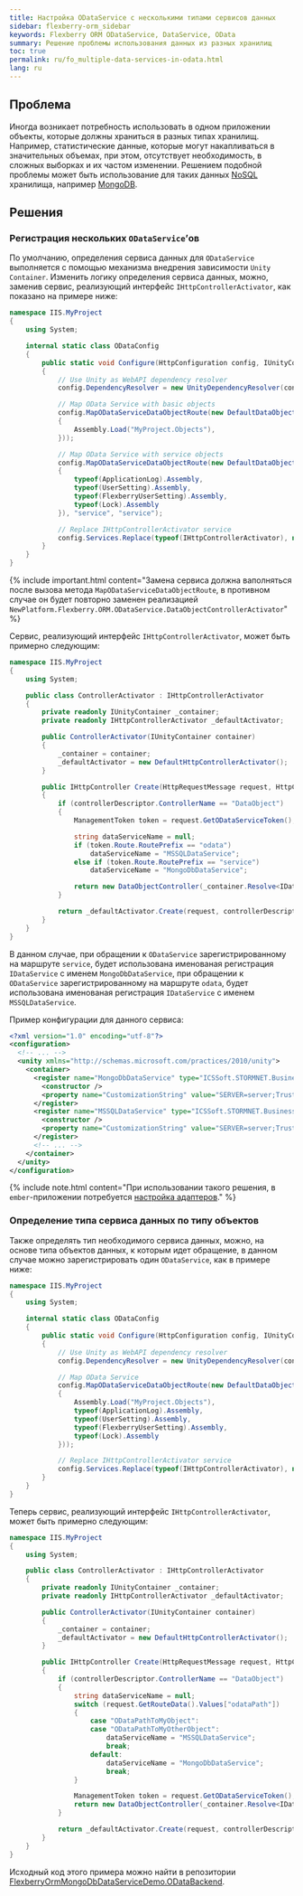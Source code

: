 ```yaml
---
title: Настройка ODataService с несколькими типами сервисов данных
sidebar: flexberry-orm_sidebar
keywords: Flexberry ORM ODataService, DataService, OData
summary: Решение проблемы использования данных из разных хранилищ
toc: true
permalink: ru/fo_multiple-data-services-in-odata.html
lang: ru
---
```


## Проблема

Иногда возникает потребность использовать в одном приложении объекты, которые должны храниться в разных типах хранилищ.
Например, статистические данные, которые могут накапливаться в значительных объемах, при этом, отсутствует необходимость, в сложных выборках и их частом изменении.
Решением подобной проблемы может быть использование для таких данных [NoSQL](https://ru.wikipedia.org/wiki/NoSQL) хранилища, например [MongoDB](https://www.mongodb.com/).

## Решения

### Регистрация нескольких `ODataService`’ов

По умолчанию, определения сервиса данных для `ODataService` выполняется с помощью механизма внедрения зависимости `Unity Container`.
Изменить логику определения сервиса данных, можно, заменив сервис, реализующий интерфейс  `IHttpControllerActivator`, как показано на примере ниже:

```csharp
namespace IIS.MyProject
{
    using System;

    internal static class ODataConfig
    {
        public static void Configure(HttpConfiguration config, IUnityContainer container)
        {
            // Use Unity as WebAPI dependency resolver
            config.DependencyResolver = new UnityDependencyResolver(container);

            // Map OData Service with basic objects
            config.MapODataServiceDataObjectRoute(new DefaultDataObjectEdmModelBuilder(new[]
            {
                Assembly.Load("MyProject.Objects"),
            }));

            // Map OData Service with service objects
            config.MapODataServiceDataObjectRoute(new DefaultDataObjectEdmModelBuilder(new[]
            {
                typeof(ApplicationLog).Assembly,
                typeof(UserSetting).Assembly,
                typeof(FlexberryUserSetting).Assembly,
                typeof(Lock).Assembly
            }), "service", "service");

            // Replace IHttpControllerActivator service
            config.Services.Replace(typeof(IHttpControllerActivator), new ControllerActivator(container));
        }
    }
}
```

{% include important.html content="Замена сервиса должна ваполняться после вызова метода `MapODataServiceDataObjectRoute`, в противном случае он будет повторно заменен реализацией `NewPlatform.Flexberry.ORM.ODataService.DataObjectControllerActivator`" %}

Сервис, реализующий интерфейс `IHttpControllerActivator`, может быть примерно следующим:

```csharp
namespace IIS.MyProject
{
    using System;

    public class ControllerActivator : IHttpControllerActivator
    {
        private readonly IUnityContainer _container;
        private readonly IHttpControllerActivator _defaultActivator;

        public ControllerActivator(IUnityContainer container)
        {
            _container = container;
            _defaultActivator = new DefaultHttpControllerActivator();
        }

        public IHttpController Create(HttpRequestMessage request, HttpControllerDescriptor controllerDescriptor, Type controllerType)
        {
            if (controllerDescriptor.ControllerName == "DataObject")
            {
                ManagementToken token = request.GetODataServiceToken();

                string dataServiceName = null;
                if (token.Route.RoutePrefix == "odata")
                    dataServiceName = "MSSQLDataService";
                else if (token.Route.RoutePrefix == "service")
                    dataServiceName = "MongoDbDataService";

                return new DataObjectController(_container.Resolve<IDataService>(dataServiceName), token.Model, token.Events, token.Functions);
            }

            return _defaultActivator.Create(request, controllerDescriptor, controllerType);
        }
    }
}
```

В данном случае, при обращении к `ODataService` зарегистрированному на маршруте `service`, будет использована именованая регистрация `IDataService` с именем `MongoDbDataService`, при обращении к `ODataService` зарегистрированному на маршруте `odata`, будет использована именованая регистрация `IDataService` с именем `MSSQLDataService`.

Пример конфигурации для данного сервиса:

```xml
<?xml version="1.0" encoding="utf-8"?>
<configuration>
  <!-- ... -->
  <unity xmlns="http://schemas.microsoft.com/practices/2010/unity">
    <container>
      <register name="MongoDbDataService" type="ICSSoft.STORMNET.Business.IDataService, ICSSoft.STORMNET.Business" mapTo="NewPlatform.Flexberry.ORM.MongoDbDataService, NewPlatform.Flexberry.ORM.MongoDbDataService">
        <constructor />
        <property name="CustomizationString" value="SERVER=server;Trusted_connection=yes;DATABASE=database;" />
      </register>
      <register name="MSSQLDataService" type="ICSSoft.STORMNET.Business.IDataService, ICSSoft.STORMNET.Business" mapTo="ICSSoft.STORMNET.Business.MSSQLDataService, ICSSoft.STORMNET.Business.MSSQLDataService">
        <constructor />
        <property name="CustomizationString" value="SERVER=server;Trusted_connection=yes;DATABASE=database;" />
      </register>
      <!-- ... -->
    </container>
  </unity>
</configuration>
```

{% include note.html content="При использовании такого решения, в `ember`-приложении потребуется [настройка адаптеров](efd2_adapters.html)." %}

### Определение типа сервиса данных по типу объектов

Также определять тип необходимого сервиса данных, можно, на основе типа объектов данных, к которым идет обращение, в данном случае можно зарегистрировать один `ODataService`, как в примере ниже:

```csharp
namespace IIS.MyProject
{
    using System;

    internal static class ODataConfig
    {
        public static void Configure(HttpConfiguration config, IUnityContainer container)
        {
            // Use Unity as WebAPI dependency resolver
            config.DependencyResolver = new UnityDependencyResolver(container);

            // Map OData Service
            config.MapODataServiceDataObjectRoute(new DefaultDataObjectEdmModelBuilder(new[]
            {
                Assembly.Load("MyProject.Objects"),
                typeof(ApplicationLog).Assembly,
                typeof(UserSetting).Assembly,
                typeof(FlexberryUserSetting).Assembly,
                typeof(Lock).Assembly
            }));

            // Replace IHttpControllerActivator service
            config.Services.Replace(typeof(IHttpControllerActivator), new ControllerActivator(container));
        }
    }
}
```

Теперь сервис, реализующий интерфейс `IHttpControllerActivator`, может быть примерно следующим:

```csharp
namespace IIS.MyProject
{
    using System;

    public class ControllerActivator : IHttpControllerActivator
    {
        private readonly IUnityContainer _container;
        private readonly IHttpControllerActivator _defaultActivator;

        public ControllerActivator(IUnityContainer container)
        {
            _container = container;
            _defaultActivator = new DefaultHttpControllerActivator();
        }

        public IHttpController Create(HttpRequestMessage request, HttpControllerDescriptor controllerDescriptor, Type controllerType)
        {
            if (controllerDescriptor.ControllerName == "DataObject")
            {
                string dataServiceName = null;
                switch (request.GetRouteData().Values["odataPath"])
                {
                    case "ODataPathToMyObject":
                    case "ODataPathToMyOtherObject":
                        dataServiceName = "MSSQLDataService";
                        break;
                    default:
                        dataServiceName = "MongoDbDataService";
                        break;
                }

                ManagementToken token = request.GetODataServiceToken();
                return new DataObjectController(_container.Resolve<IDataService>(dataServiceName), token.Model, token.Events, token.Functions);
            }

            return _defaultActivator.Create(request, controllerDescriptor, controllerType);
        }
    }
}
```

Исходный код этого примера можно найти в репозитории [FlexberryOrmMongoDbDataServiceDemo.ODataBackend](https://github.com/Flexberry/FlexberryOrmMongoDbDataServiceDemo.ODataBackend).
